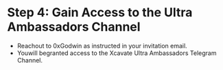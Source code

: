 # Step 4: Gain Access to the Ultra Ambassadors Channel

* Reachout to 0xGodwin as instructed in your invitation email.  &#x20;
* Youwill begranted access to the Xcavate Ultra Ambassadors Telegram Channel.
